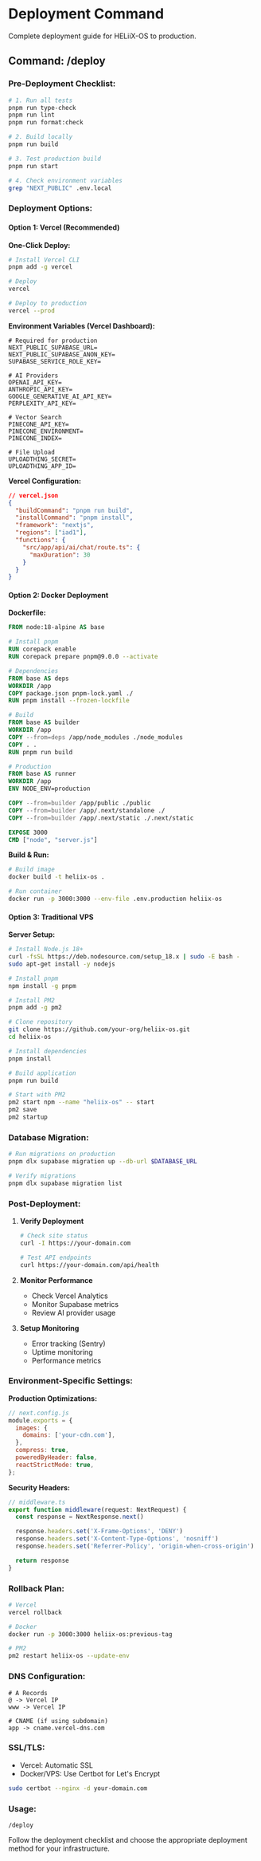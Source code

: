 # Deployment Command

Complete deployment guide for HELiiX-OS to production.

## Command: /deploy

### Pre-Deployment Checklist:

```bash
# 1. Run all tests
pnpm run type-check
pnpm run lint
pnpm run format:check

# 2. Build locally
pnpm run build

# 3. Test production build
pnpm run start

# 4. Check environment variables
grep "NEXT_PUBLIC" .env.local
```

### Deployment Options:

#### Option 1: Vercel (Recommended)

**One-Click Deploy:**

```bash
# Install Vercel CLI
pnpm add -g vercel

# Deploy
vercel

# Deploy to production
vercel --prod
```

**Environment Variables (Vercel Dashboard):**

```
# Required for production
NEXT_PUBLIC_SUPABASE_URL=
NEXT_PUBLIC_SUPABASE_ANON_KEY=
SUPABASE_SERVICE_ROLE_KEY=

# AI Providers
OPENAI_API_KEY=
ANTHROPIC_API_KEY=
GOOGLE_GENERATIVE_AI_API_KEY=
PERPLEXITY_API_KEY=

# Vector Search
PINECONE_API_KEY=
PINECONE_ENVIRONMENT=
PINECONE_INDEX=

# File Upload
UPLOADTHING_SECRET=
UPLOADTHING_APP_ID=
```

**Vercel Configuration:**

```json
// vercel.json
{
  "buildCommand": "pnpm run build",
  "installCommand": "pnpm install",
  "framework": "nextjs",
  "regions": ["iad1"],
  "functions": {
    "src/app/api/ai/chat/route.ts": {
      "maxDuration": 30
    }
  }
}
```

#### Option 2: Docker Deployment

**Dockerfile:**

```dockerfile
FROM node:18-alpine AS base

# Install pnpm
RUN corepack enable
RUN corepack prepare pnpm@9.0.0 --activate

# Dependencies
FROM base AS deps
WORKDIR /app
COPY package.json pnpm-lock.yaml ./
RUN pnpm install --frozen-lockfile

# Build
FROM base AS builder
WORKDIR /app
COPY --from=deps /app/node_modules ./node_modules
COPY . .
RUN pnpm run build

# Production
FROM base AS runner
WORKDIR /app
ENV NODE_ENV=production

COPY --from=builder /app/public ./public
COPY --from=builder /app/.next/standalone ./
COPY --from=builder /app/.next/static ./.next/static

EXPOSE 3000
CMD ["node", "server.js"]
```

**Build & Run:**

```bash
# Build image
docker build -t heliix-os .

# Run container
docker run -p 3000:3000 --env-file .env.production heliix-os
```

#### Option 3: Traditional VPS

**Server Setup:**

```bash
# Install Node.js 18+
curl -fsSL https://deb.nodesource.com/setup_18.x | sudo -E bash -
sudo apt-get install -y nodejs

# Install pnpm
npm install -g pnpm

# Install PM2
pnpm add -g pm2

# Clone repository
git clone https://github.com/your-org/heliix-os.git
cd heliix-os

# Install dependencies
pnpm install

# Build application
pnpm run build

# Start with PM2
pm2 start npm --name "heliix-os" -- start
pm2 save
pm2 startup
```

### Database Migration:

```bash
# Run migrations on production
pnpm dlx supabase migration up --db-url $DATABASE_URL

# Verify migrations
pnpm dlx supabase migration list
```

### Post-Deployment:

1. **Verify Deployment**

   ```bash
   # Check site status
   curl -I https://your-domain.com

   # Test API endpoints
   curl https://your-domain.com/api/health
   ```

2. **Monitor Performance**
   - Check Vercel Analytics
   - Monitor Supabase metrics
   - Review AI provider usage

3. **Setup Monitoring**
   - Error tracking (Sentry)
   - Uptime monitoring
   - Performance metrics

### Environment-Specific Settings:

**Production Optimizations:**

```javascript
// next.config.js
module.exports = {
  images: {
    domains: ['your-cdn.com'],
  },
  compress: true,
  poweredByHeader: false,
  reactStrictMode: true,
};
```

**Security Headers:**

```javascript
// middleware.ts
export function middleware(request: NextRequest) {
  const response = NextResponse.next()

  response.headers.set('X-Frame-Options', 'DENY')
  response.headers.set('X-Content-Type-Options', 'nosniff')
  response.headers.set('Referrer-Policy', 'origin-when-cross-origin')

  return response
}
```

### Rollback Plan:

```bash
# Vercel
vercel rollback

# Docker
docker run -p 3000:3000 heliix-os:previous-tag

# PM2
pm2 restart heliix-os --update-env
```

### DNS Configuration:

```
# A Records
@ -> Vercel IP
www -> Vercel IP

# CNAME (if using subdomain)
app -> cname.vercel-dns.com
```

### SSL/TLS:

- Vercel: Automatic SSL
- Docker/VPS: Use Certbot for Let's Encrypt

```bash
sudo certbot --nginx -d your-domain.com
```

### Usage:

```
/deploy
```

Follow the deployment checklist and choose the appropriate deployment method for your infrastructure.

